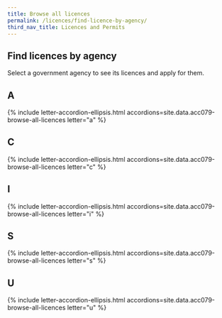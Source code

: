 ```yaml
---
title: Browse all licences
permalink: /licences/find-licence-by-agency/
third_nav_title: Licences and Permits
---
```


## Find licences by agency

Select a government agency to see its licences and apply for them.

## A

{% include letter-accordion-ellipsis.html accordions=site.data.acc079-browse-all-licences letter="a" %}

## C

{% include letter-accordion-ellipsis.html accordions=site.data.acc079-browse-all-licences letter="c" %}

## I

{% include letter-accordion-ellipsis.html accordions=site.data.acc079-browse-all-licences letter="i" %}

## S

{% include letter-accordion-ellipsis.html accordions=site.data.acc079-browse-all-licences letter="s" %}

## U

{% include letter-accordion-ellipsis.html accordions=site.data.acc079-browse-all-licences letter="u" %}

<script src="/jquery/jquery.min.js"></script>
<script src="/jquery/bp-menu-new-tab.js"></script>
<script src="/jquery/resize-tables.js"></script>
